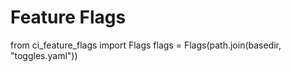 # Feature Flags

from ci_feature_flags import Flags
flags = Flags(path.join(basedir, "toggles.yaml"))
